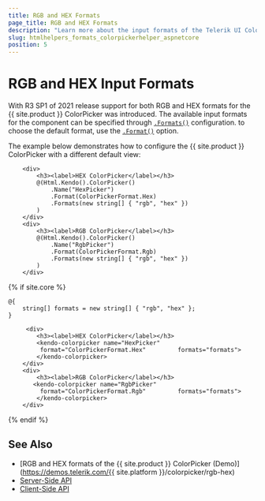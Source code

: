 ```yaml
---
title: RGB and HEX Formats
page_title: RGB and HEX Formats
description: "Learn more about the input formats of the Telerik UI ColorPicker component for {{ site.framework }}."
slug: htmlhelpers_formats_colorpickerhelper_aspnetcore
position: 5
---
```


# RGB and HEX Input Formats

With R3 SP1 of 2021 release support for both RGB and HEX formats for the {{ site.product }} ColorPicker was introduced. The available input formats for the component can be specified through [`.Formats()`](/api/kendo.mvc.ui.fluent/colorpickerbuilder#formatssystemstring) configuration. to choose the default format, use the [`.Format()`](/api/kendo.mvc.ui.fluent/colorpickerbuilder#formatkendomvcuicolorpickerformat) option.

The example below demonstrates how to configure the {{ site.product }} ColorPicker with a different default view:

```HtmlHelper
    <div>
        <h3><label>HEX ColorPicker</label></h3>
        @(Html.Kendo().ColorPicker()
            .Name("HexPicker")
            .Format(ColorPickerFormat.Hex)
            .Formats(new string[] { "rgb", "hex" })
        )
    </div>
    <div>
        <h3><label>RGB ColorPicker</label></h3>
        @(Html.Kendo().ColorPicker()
            .Name("RgbPicker")
            .Format(ColorPickerFormat.Rgb)
            .Formats(new string[] { "rgb", "hex" })
        )
    </div>
```
{% if site.core %}
```TagHelper
@{
    string[] formats = new string[] { "rgb", "hex" };
}

     <div>
        <h3><label>HEX ColorPicker</label></h3>
        <kendo-colorpicker name="HexPicker" 
         format="ColorPickerFormat.Hex"         formats="formats">
        </kendo-colorpicker>
    </div>
    <div>
        <h3><label>RGB ColorPicker</label></h3>
       <kendo-colorpicker name="RgbPicker" 
         format="ColorPickerFormat.Rgb"         formats="formats">
        </kendo-colorpicker>
    </div>
```
{% endif %}

## See Also

* [RGB and HEX formats of the {{ site.product }} ColorPicker (Demo)](https://demos.telerik.com/{{ site.platform }}/colorpicker/rgb-hex)
* [Server-Side API](/api/colorpicker)
* [Client-Side API](https://docs.telerik.com/kendo-ui/api/javascript/ui/colorpicker)
